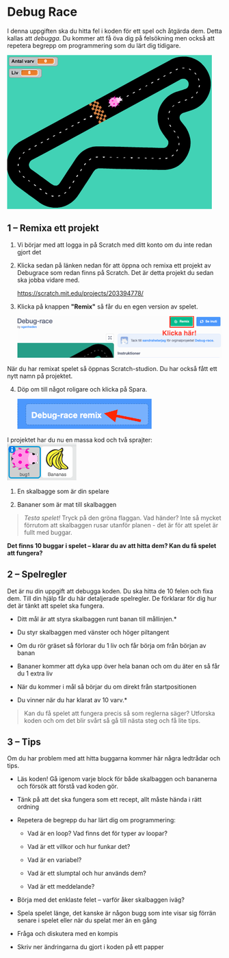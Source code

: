 # Debug Race

I denna uppgiften ska du hitta fel i koden för ett spel och åtgärda dem. Detta kallas att *debugga*. Du kommer att få öva dig på felsökning men också att repetera begrepp om programmering som du lärt dig tidigare.

![image alt text](image_0.png)

## 1 – Remixa ett projekt

1. Vi börjar med att logga in på Scratch med ditt konto om du inte redan gjort det

2. Klicka sedan på länken nedan för att öppna och remixa ett projekt av Debugrace som redan finns på Scratch. Det är detta projekt du sedan ska jobba vidare med.

	<a href="https://scratch.mit.edu/projects/203394778/" target="_blank">https://scratch.mit.edu/projects/203394778/</a>

3. Klicka på knappen **"Remix"** så får du en egen version av spelet.

	![image alt text](image_1.png)


När du har remixat spelet så öppnas Scratch-studion. Du har också fått ett nytt namn på projektet.

4. Döp om till något roligare och klicka på Spara.

	![image alt text](image_2.png)

I projektet har du nu en massa kod och två sprajter: ![image alt text](image_4.png)

1. En skalbagge som är din spelare

2. Bananer som är mat till skalbaggen

> *Testa spelet!* Tryck på den gröna flaggan. Vad händer? Inte så mycket förrutom att skalbaggen rusar utanför planen - det är för att spelet är fullt med buggar.

**Det finns 10 buggar i spelet – klarar du av att hitta dem? Kan du få spelet att fungera?**

## 2 – Spelregler

Det är nu din uppgift att debugga koden. Du ska hitta de 10 felen och fixa dem. Till din hjälp får du här detaljerade spelregler. De förklarar för dig hur det är tänkt att spelet ska fungera.

* Ditt mål är att styra skalbaggen runt banan till mållinjen.*

* Du styr skalbaggen med vänster och höger piltangent

* Om du rör gräset så förlorar du 1 liv och får börja om från början av banan

* Bananer kommer att dyka upp över hela banan och om du äter en så får du 1 extra liv

* När du kommer i mål så börjar du om direkt från startpositionen

* Du vinner när du har klarat av 10 varv.*

> Kan du få spelet att fungera precis så som reglerna säger? Utforska koden och om det blir svårt så gå till nästa steg och få lite tips.

## 3 – Tips

Om du har problem med att hitta buggarna kommer här några ledtrådar och tips.

* Läs koden! Gå igenom varje block för både skalbaggen och bananerna och försök att förstå vad koden gör.

* Tänk på att det ska fungera som ett recept, allt måste hända i rätt ordning

* Repetera de begrepp du har lärt dig om programmering:

    * Vad är en loop? Vad finns det för typer av loopar?

    * Vad är ett villkor och hur funkar det?

    * Vad är en variabel?

    * Vad är ett slumptal och hur används dem?

    * Vad är ett meddelande?

* Börja med det enklaste felet – varför åker skalbaggen iväg?

* Spela spelet länge, det kanske är någon bugg som inte visar sig förrän senare i spelet eller när du spelat mer än en gång

* Fråga och diskutera med en kompis

* Skriv ner ändringarna du gjort i koden på ett papper
